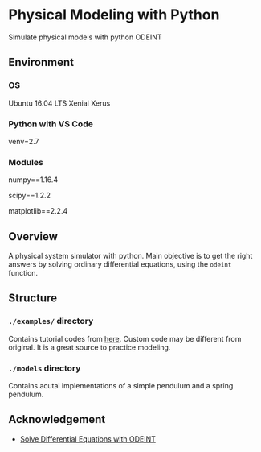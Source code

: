 # Physical Modeling with Python

Simulate physical models with python ODEINT

## Environment

### OS

Ubuntu 16.04 LTS Xenial Xerus

### Python with VS Code

venv=2.7

### Modules

numpy==1.16.4

scipy==1.2.2

matplotlib==2.2.4

## Overview

A physical system simulator with python. Main objective is to get the right answers by solving ordinary differential equations, using the `odeint` function.

## Structure

### `./examples/` directory

Contains tutorial codes from [here](https://apmonitor.com/pdc/index.php/Main/SolveDifferentialEquations). Custom code may be different from original. It is a great source to practice modeling.

### `./models` directory

Contains acutal implementations of a simple pendulum and a spring pendulum.

## Acknowledgement

* [Solve Differential Equations with ODEINT](https://apmonitor.com/pdc/index.php/Main/SolveDifferentialEquations)
